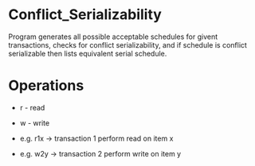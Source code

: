 # Conflict_Serializability
Program generates all possible acceptable schedules for givent transactions, checks for conflict serializability, and if schedule is conflict serializable then lists equivalent serial schedule.


# Operations
* r - read
* w - write

* e.g. r1x -> transaction 1 perform read on item x
* e.g. w2y -> transaction 2 perform write on item y

